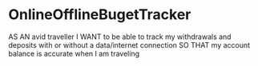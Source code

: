 # OnlineOfflineBugetTracker
AS AN avid traveller I WANT to be able to track my withdrawals and deposits with or without a data/internet connection SO THAT my account balance is accurate when I am traveling
